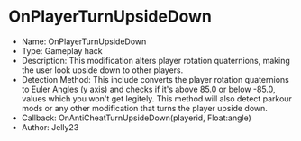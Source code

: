 # OnPlayerTurnUpsideDown

* Name:
  OnPlayerTurnUpsideDown
* Type:
  Gameplay hack
* Description:
  This modification alters player rotation quaternions, making the user look upside down to other players.
* Detection Method:
  This include converts the player rotation quaternions to Euler Angles (y axis) and checks if it's above 85.0 or below -85.0, values which you won't get legitely. This method will also detect parkour mods or any other modification that turns the player upside down.
* Callback:
  OnAntiCheatTurnUpsideDown(playerid, Float:angle)
* Author:
  Jelly23
